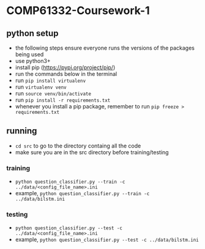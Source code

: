 # COMP61332-Coursework-1

## python setup
- the following steps ensure everyone runs the versions of the packages being used
- use python3+
- install pip (https://pypi.org/project/pip/)
- run the commands below in the terminal
- run `pip install virtualenv`
- run `virtualenv venv`
- run `source venv/bin/activate`
- run `pip install -r requirements.txt`
- whenever you install a pip package, remember to run `pip freeze > requirements.txt`

## running 
- `cd src` to go to the directory containg all the code
- make sure you are in the src directory before training/testing

### training
- `python question_classifier.py --train -c ../data/<config_file_name>.ini` 
- example, `python question_classifier.py --train -c ../data/bilstm.ini` 

### testing
- `python question_classifier.py --test -c ../data/<config_file_name>.ini` 
- example, `python question_classifier.py --test -c ../data/bilstm.ini` 